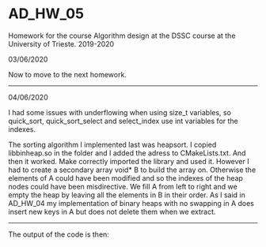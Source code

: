# AD_HW_05
Homework for the course Algorithm design at the DSSC course at the University of Trieste. 2019-2020

03/06/2020

Now to move to the next homework.

--------------------------------------------------------
04/06/2020

I had some issues with underflowing when using size_t variables, so quick_sort, quick_sort_select and select_index use int variables for the indexes.

The sorting algorithm I implemented last was heapsort. I copied libbinheap.so in the folder and I added the adress to CMakeLists.txt. And then it worked. Make correctly imported the library and used it.
However I had to create a secondary array void* B to build the array on. Otherwise the elements of A could have been modified and so the indexes of the heap nodes could have been misdirective. We fill A from left to right and we empty  the heap by leaving all the elements in B in their order. As I said in AD_HW_04 my implementation of binary heaps with no swapping in A does insert new keys in A but does not delete them when we extract.

-------------------------------------------------------

The output of the code is then:
